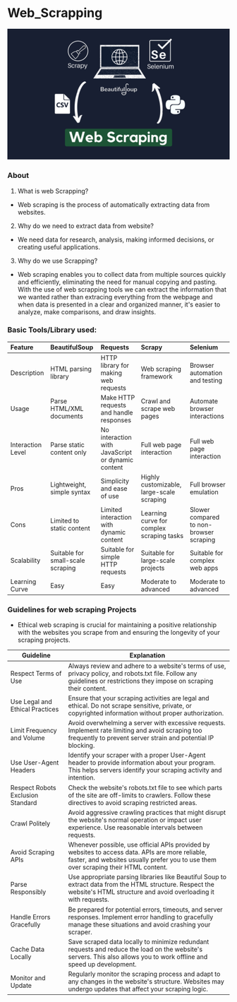 # Web_Scrapping
![Web Scrapping](https://github.com/JOCRZ/Web_Scrapping/blob/main/web_scrapping.png?raw=true)

### About
 1. What is web Scrapping?
 - Web scraping is the process of automatically extracting data from websites.
 2. Why do we need to extract data from website?
  - We need data for research, analysis, making informed decisions, or creating useful applications. 
3. Why do we use Scrapping?
 - Web scraping enables you to collect data from multiple sources quickly and efficiently, eliminating the need for manual copying and pasting. With the use of web scrapping tools we can extract the information that we wanted rather than extracing everything from the webpage and when data is presented in a clear and organized manner, it's easier to analyze, make comparisons, and draw insights. 

### Basic Tools/Library used:

| Feature | BeautifulSoup | Requests | Scrapy | Selenium |
|:--- |:--- |:--- |:--- |:--- |
| Description | HTML parsing library | HTTP library for making web requests | Web scraping framework | Browser automation and testing |
| Usage | Parse HTML/XML documents | Make HTTP requests and handle responses | Crawl and scrape web pages | Automate browser interactions |
| Interaction Level | Parse static content only | No interaction with JavaScript or dynamic content | Full web page interaction | Full web page interaction |
| Pros | Lightweight, simple syntax | Simplicity and ease of use | Highly customizable, large-scale scraping | Full browser emulation |
| Cons | Limited to static content | Limited interaction with dynamic content | Learning curve for complex scraping tasks | Slower compared to non-browser scraping |
| Scalability | Suitable for small-scale scraping | Suitable for simple HTTP requests | Suitable for large-scale projects | Suitable for complex web apps |
| Learning Curve | Easy | Easy | Moderate to advanced | Moderate to advanced |

### Guidelines for web scraping Projects
- Ethical web scraping is crucial for maintaining a positive relationship with the websites you scrape from and ensuring the longevity of your scraping projects.

| Guideline                         | Explanation                                                                                                                                                                            |
| --------------------------------- | ----------------------------------------------------------------------------------------------------
| Respect Terms of Use              | Always review and adhere to a website's terms of use, privacy policy, and robots.txt file. Follow any guidelines or restrictions they impose on scraping their content.                 |
| Use Legal and Ethical Practices   | Ensure that your scraping activities are legal and ethical. Do not scrape sensitive, private, or copyrighted information without proper authorization.                                  |
| Limit Frequency and Volume        | Avoid overwhelming a server with excessive requests. Implement rate limiting and avoid scraping too frequently to prevent server strain and potential IP blocking.                      |
| Use User-Agent Headers            | Identify your scraper with a proper User-Agent header to provide information about your program. This helps servers identify your scraping activity and intention.                      |
| Respect Robots Exclusion Standard | Check the website's robots.txt file to see which parts of the site are off-limits to crawlers. Follow these directives to avoid scraping restricted areas.                              |
| Crawl Politely                    | Avoid aggressive crawling practices that might disrupt the website's normal operation or impact user experience. Use reasonable intervals between requests.                             |
| Avoid Scraping APIs               | Whenever possible, use official APIs provided by websites to access data. APIs are more reliable, faster, and websites usually prefer you to use them over scraping their HTML content. |
| Parse Responsibly                 | Use appropriate parsing libraries like Beautiful Soup to extract data from the HTML structure. Respect the website's HTML structure and avoid overloading it with requests.             |
| Handle Errors Gracefully          | Be prepared for potential errors, timeouts, and server responses. Implement error handling to gracefully manage these situations and avoid crashing your scraper.                       |
| Cache Data Locally                | Save scraped data locally to minimize redundant requests and reduce the load on the website's servers. This also allows you to work offline and speed up development.                   |
| Monitor and Update                | Regularly monitor the scraping process and adapt to any changes in the website's structure. Websites may undergo updates that affect your scraping logic.                               |

